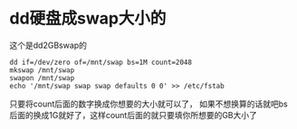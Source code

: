 # dd硬盘成swap大小的
这个是dd2GBswap的
```
dd if=/dev/zero of=/mnt/swap bs=1M count=2048
mkswap /mnt/swap
swapon /mnt/swap
echo '/mnt/swap swap swap defaults 0 0' >> /etc/fstab
```
只要将count后面的数字换成你想要的大小就可以了，
如果不想换算的话就吧bs后面的换成1G就好了，这样count后面的就只要填你所想要的GB大小了
